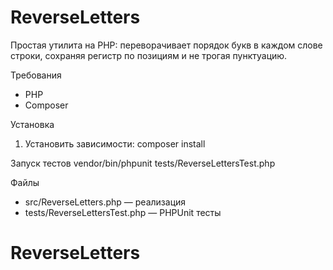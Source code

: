 # ReverseLetters

Простая утилита на PHP: переворачивает порядок букв в каждом слове строки, сохраняя регистр по позициям и не трогая пунктуацию.

Требования
- PHP 
- Composer 

Установка
1. Установить зависимости:
   composer install

Запуск тестов
vendor/bin/phpunit tests/ReverseLettersTest.php

Файлы
- src/ReverseLetters.php — реализация
- tests/ReverseLettersTest.php — PHPUnit тесты


# ReverseLetters
